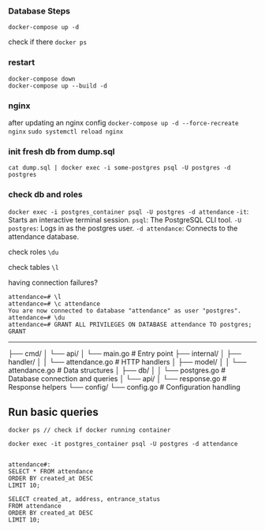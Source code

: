 
### Database Steps


`docker-compose up -d`

check if there
`docker ps`


### restart
```
docker-compose down
docker-compose up --build -d
```
### nginx
after updating an nginx config
`docker-compose up -d --force-recreate nginx`
`sudo systemctl reload nginx`

### init fresh db from dump.sql
`cat dump.sql | docker exec -i some-postgres psql -U postgres -d postgres`

### check db and roles
`docker exec -i postgres_container psql -U postgres -d attendance`
`-it`: Starts an interactive terminal session.
`psql`: The PostgreSQL CLI tool.
`-U postgres`: Logs in as the postgres user.
`-d attendance`: Connects to the attendance database.

check roles
`\du`

check tables
`\l`

having connection failures?
```
attendance=# \l
attendance=# \c attendance
You are now connected to database "attendance" as user "postgres".
attendance=# \du
attendance=# GRANT ALL PRIVILEGES ON DATABASE attendance TO postgres;
GRANT
```

---

├── cmd/
│   └── api/
│       └── main.go       # Entry point
├── internal/
│   ├── handler/
│   │   └── attendance.go # HTTP handlers
│   ├── model/
│   │   └── attendance.go # Data structures
│   ├── db/
│   │   └── postgres.go   # Database connection and queries
│   └── api/
│       └── response.go   # Response helpers
└── config/
    └── config.go         # Configuration handling

## Run basic queries

```
docker ps // check if docker running container

docker exec -it postgres_container psql -U postgres -d attendance


attendance#: 
SELECT * FROM attendance
ORDER BY created_at DESC
LIMIT 10;

```

```
SELECT created_at, address, entrance_status
FROM attendance
ORDER BY created_at DESC
LIMIT 10;
```
